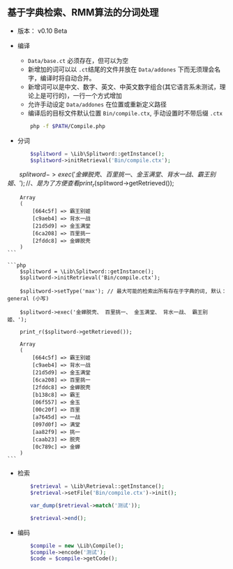 ## 基于字典检索、RMM算法的分词处理

- 版本： v0.10 Beta

- 编译
    + `Data/base.ct` 必须存在，但可以为空
    + 新增加的词可以以 `.ct`结尾的文件并放在 `Data/addones` 下而无须理会名字，编译时将自动合并。
    + 新增词可以是中文、数字、英文、中英文数字组合(其它语言系未测试，理论上是可行的)，一行一个方式增加
    + 允许手动设定 `Data/addones` 在位置或重新定义路径
    + 编译后的目标文件默认位置 `Bin/compile.ctx`, 手动设置时不带后缀 `.ctx`

    ```sh
        php -f $PATH/Compile.php
    ```

- 分词

    ```php
        $splitword = \Lib\Splitword::getInstance();
        $splitword->initRetrieval('Bin/compile.ctx');
        $splitword->exec('金蝉脱壳、 百里挑一、 金玉满堂、 背水一战、 霸王别姬、');// 、是为了方便查看
        print_r($splitword->getRetrieved());

        Array
        (
            [664c5f] => 霸王别姬
            [c9aeb4] => 背水一战
            [21d5d9] => 金玉满堂
            [6ca208] => 百里挑一
            [2fddc8] => 金蝉脱壳
        )
    ```

    ```php
        $splitword = \Lib\Splitword::getInstance();
        $splitword->initRetrieval('Bin/compile.ctx');

        $splitword->setType('max'); // 最大可能的检索出所有存在于字典的词, 默认： general (小写)

        $splitword->exec('金蝉脱壳、 百里挑一、 金玉满堂、 背水一战、 霸王别姬、');

        print_r($splitword->getRetrieved());

        Array
        (
            [664c5f] => 霸王别姬
            [c9aeb4] => 背水一战
            [21d5d9] => 金玉满堂
            [6ca208] => 百里挑一
            [2fddc8] => 金蝉脱壳
            [b138c8] => 霸王
            [06f557] => 金玉
            [00c20f] => 百里
            [a7645d] => 一战
            [097d0f] => 满堂
            [aa82f9] => 挑一
            [caab23] => 脱壳
            [0c789c] => 金蝉
        )
    ```

- 检索

    ```php
        $retrieval = \Lib\Retrieval::getInstance();
        $retrieval->setFile('Bin/compile.ctx')->init();

        var_dump($retrieval->match('测试'));

        $retrieval->end();
    ```

- 编码

    ```php
        $compile = new \Lib\Compile(); 
        $compile->encode('测试');
        $code = $compile->getCode();
    ```
